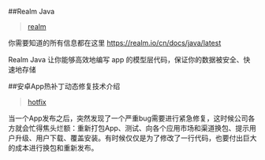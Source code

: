 ##Realm Java
> <a href="/realm">realm</a>

你需要知道的所有信息都在这里
<https://realm.io/cn/docs/java/latest>

Realm Java 让你能够高效地编写 app 的模型层代码，保证你的数据被安全、快速地存储


##安卓App热补丁动态修复技术介绍 
> <a href="/hotfix">hotfix</a>

当一个App发布之后，突然发现了一个严重bug需要进行紧急修复，这时候公司各方就会忙得焦头烂额：重新打包App、测试、向各个应用市场和渠道换包、提示用户升级、用户下载、覆盖安装。有时候仅仅是为了修改了一行代码，也要付出巨大的成本进行换包和重新发布。